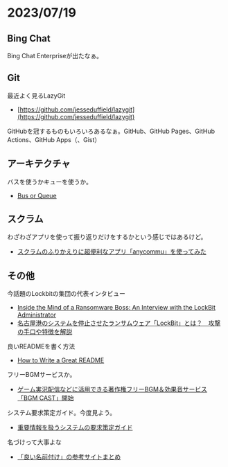 # 2023/07/19

## Bing Chat
Bing Chat Enterpriseが出たなぁ。

## Git

最近よく見るLazyGit

- [https://github.com/jesseduffield/lazygit](https://github.com/jesseduffield/lazygit)

GitHubを冠するものもいろいろあるなぁ。GitHub、GitHub Pages、GitHub Actions、GitHub Apps（、Gist）

## アーキテクチャ
バスを使うかキューを使うか。

- [Bus or Queue](https://ardalis.com/bus-or-queue/#sq_hbotqeo7zt)

## スクラム
わざわざアプリを使って振り返りだけをするかという感じではあるけど。

- [スクラムのふりかえりに超便利なアプリ「anycommu」を使ってみた](https://qiita.com/ayumu_/items/d704e29096d46e9b8ef3?utm_content=buffer9b6aa&utm_medium=social&utm_source=twitter.com&utm_campaign=buffer)

## その他
今話題のLockbitの集団の代表インタビュー

- [Inside the Mind of a Ransomware Boss: An Interview with the LockBit Administrator](https://socradar.io/inside-the-mind-of-a-ransomware-boss-an-interview-with-the-lockbit-administrator/)
- [名古屋港のシステムを停止させたランサムウェア「LockBit」とは？　攻撃の手口や特徴を解説](https://www.itmedia.co.jp/news/articles/2307/18/news042.html)

良いREADMEを書く方法

- [How to Write a Great README](https://www.appsmith.com/blog/write-a-great-readme)


フリーBGMサービスか。

- [ゲーム実況配信などに活用できる著作権フリーBGM＆効果音サービス「BGM CAST」開始](https://weekly.ascii.jp/elem/000/004/145/4145727/)

システム要求策定ガイド。今度見よう。

- [重要情報を扱うシステムの要求策定ガイド](https://www.ipa.go.jp/digital/kaihatsu/system-youkyu.html)

名づけって大事よな

- [「良い名前付け」の参考サイトまとめ](https://qiita.com/rokumura7/items/cb6302102f5805996ef9?utm_content=buffer81ce9&utm_medium=social&utm_source=twitter.com&utm_campaign=buffer)